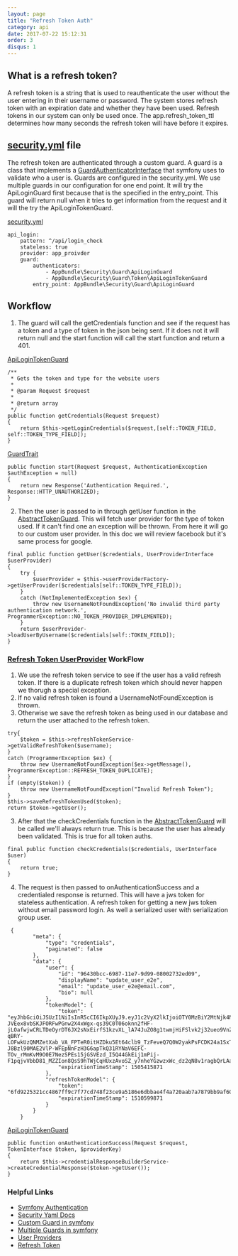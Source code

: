 ```yaml
---
layout: page
title: "Refresh Token Auth"
category: api
date: 2017-07-22 15:12:31
order: 3
disqus: 1
---
```



## What is a refresh token?

A refresh token is a string that is used to reauthenticate the user without the user entering in their username or password.  The system stores refresh token with an expiration date and whether they have been used.  Refresh tokens in our system can only be used once.  The app.refresh_token_ttl determines how many seconds the refresh token will have before it expires.  

## [security.yml](https://github.com/phptuts/starterkitforsymfony/blob/master/app/config/security.yml) file

The refresh token are authenticated through a custom guard. A guard is a class that implements a [GuardAuthenticatorInterface](http://api.symfony.com/master/Symfony/Component/Security/Guard/GuardAuthenticatorInterface.html) that symfony uses to validate who a user is.   Guards are configured in the security.yml.  We use multiple guards in our configuration for one end point. It will try the ApiLoginGuard first because that is the specified in the entry_point.  This guard will return null when it tries to get information from the request and it will the try the ApiLoginTokenGuard.
 
 [security.yml](https://github.com/phptuts/starterkitforsymfony/blob/master/app/config/security.yml)
 ```
 api_login:
     pattern: ^/api/login_check
     stateless: true
     provider: app_proivder
     guard:
         authenticators:
             - AppBundle\Security\Guard\ApiLoginGuard
             - AppBundle\Security\Guard\Token\ApiLoginTokenGuard
         entry_point: AppBundle\Security\Guard\ApiLoginGuard
 
 ```
 
 ## Workflow
 
 1) The guard will call the getCredentials function and see if the request has a token and a type of token in the json being sent.  If it does not it will return null and the start function will call the start function and return a 401.
 
 [ApiLoginTokenGuard](https://github.com/phptuts/starterkitforsymfony/blob/master/src/AppBundle/Security/Guard/Token/ApiLoginTokenGuard.php#L47)
 ```
 /**
  * Gets the token and type for the website users
  *
  * @param Request $request
  *
  * @return array
  */
 public function getCredentials(Request $request)
 {
     return $this->getLoginCredentials($request,[self::TOKEN_FIELD, self::TOKEN_TYPE_FIELD]);
 }
 ```
 [GuardTrait](https://github.com/phptuts/starterkitforsymfony/blob/master/src/AppBundle/Security/Guard/GuardTrait.php#L38)
 ```
 public function start(Request $request, AuthenticationException $authException = null)
 {
     return new Response('Authentication Required.', Response::HTTP_UNAUTHORIZED);
 }
 ```
 
 2) Then the user is passed to in through getUser function in the [AbstractTokenGuard](https://github.com/phptuts/starterkitforsymfony/blob/master/src/AppBundle/Security/Guard/Token/AbstractTokenGuard.php#L77).  This will fetch user provider for the type of token used.  If it can't find one an exception will be thrown.  From here it will go to our custom user provider.  In this doc we will review facebook but it's same process for google.
 
 
 ```
 final public function getUser($credentials, UserProviderInterface $userProvider)
 {
     try {
         $userProvider = $this->userProviderFactory->getUserProvider($credentials[self::TOKEN_TYPE_FIELD]);
     }
     catch (NotImplementedException $ex) {
         throw new UsernameNotFoundException('No invalid third party authentication network.', ProgrammerException::NO_TOKEN_PROVIDER_IMPLEMENTED);
     }
     return $userProvider->loadUserByUsername($credentials[self::TOKEN_FIELD]);
 }
 ```
### [Refresh Token UserProvider](https://github.com/phptuts/starterkitforsymfony/blob/master/src/AppBundle/Security/Provider/RefreshTokenProvider.php) WorkFlow
1. We use the refresh token service to see if the user has a valid refresh token.  If there is a duplicate refresh token which should never happen we thorugh a special exception.  
2. If no valid refresh token is found a UsernameNotFoundException is thrown.
3. Otherwise we save the refresh token as being used in our database and return the user attached to the refresh token.

```
try{
    $token = $this->refreshTokenService->getValidRefreshToken($username);
}
catch (ProgrammerException $ex) {
    throw new UsernameNotFoundException($ex->getMessage(), ProgrammerException::REFRESH_TOKEN_DUPLICATE);
}
if (empty($token)) {
    throw new UsernameNotFoundException("Invalid Refresh Token");
}
$this->saveRefreshTokenUsed($token);
return $token->getUser();
```

3) After that the checkCredentials function in the [AbstractTokenGuard](https://github.com/phptuts/starterkitforsymfony/blob/master/src/AppBundle/Security/Guard/Token/AbstractTokenGuard.php#L98)  will be called we'll always return true.  This is because the user has already been validated. This is true for all token auths.

```
final public function checkCredentials($credentials, UserInterface $user)
{
    return true;
}
```


4) The request is then passed to onAuthenticationSuccess and a credentialed response is returned.  This will have a jws token for stateless authentication.  A refresh token for getting a new jws token without email password login.  As well a serialized user with serialization group user.  


```
 {
        "meta": {
            "type": "credentials",
            "paginated": false
        },
        "data": {
            "user": {
                "id": "96430bcc-6987-11e7-9d99-08002732ed09",
                "displayName": "update_user_e2e",
                "email": "update_user_e2e@email.com",
                "bio": null
            },
            "tokenModel": {
                "token": "eyJhbGciOiJSUzI1NiIsInR5cCI6IkpXUyJ9.eyJ1c2VyX2lkIjoiOTY0MzBiY2MtNjk4Ny0xMWU3LTlkOTktMDgwMDI3MzJlZDA5IiwiZXhwIjoxNTA1NDE1ODcxLCJpYXQiOjE1MDAyMzE4NzF9.vKuQmpOFPneh38vFnT7BJPqT89gaIq8MEcL4SrDUHvQ8Jpq0z-JVEex8vbSKJFORFwPGnw2X4xWgx-qs39C0T06oknn2fHF-jLOafwjwCRLTDeOyrDT6JX2sNxEirfS1kzvXL_lA74JuZO8g1twmjHiFSlvk2j32ueo9VnZZdisHvYHnl2zy8mgme3A8izKQsgw2UHBsSPy6x4fe80dWnf60Wp5NPZkBRtAPitE4SLktnJEVo93aSzUPVQiDfKPdA4J0zE7UfsmkDIqMflOIZI_CSCuKGJ77q8WWcziH47P_Qv4hF93s19hI9PAb1mMv75LrVc82JrftHyRC_wk_LF1J6al7lcKNWv9paw0VLJVHz-qBRY-LOFwkUzQNMZetXab_VA_FPTeR0itHZDku5Et64clb9_TzFeveQ7Q0W2yakPsFCDK24a1SxTqzVXMKSAiecQK6oFsSTSsDEekKlkrpXshHN3LlQ_OnDAyp-J8Bzl90MAE2VlP-WFEpNnFzH3G6apTkQ31RYNaV6EFC-TOv_rMmKvM9O0E7NezSPEs15jGSVEzd_I5Q44GkEij1mPij-F1pqjvVbbD81_MZZIon8QsS9hTWjCqHUxzAvoSZ_y7nheYGzwzxWc_dz2qN8v1ragbQrLAaUST12TLIAVE22Q_JPhHmI0wQi0u95Kk",
                "expirationTimeStamp": 1505415871
            },
            "refreshTokenModel": {
                "token": "6fd9225321cc4867ff9c7f77cd748f23ce9a5186e6dbbae4f4a720aab7a7879bb9af60669e1fca45bf0d9a3033ff6f9a07a06c50996fa8406dcff2ecd2ba0955f994aa24d3b667dcf28e24f4d23fda666cf8d7a155ddef701796",
                "expirationTimeStamp": 1510599871
            }
        }
    }

```

[ApiLoginTokenGuard](https://github.com/phptuts/starterkitforsymfony/blob/master/src/AppBundle/Security/Guard/Token/ApiLoginTokenGuard.php#L60)

```
public function onAuthenticationSuccess(Request $request, TokenInterface $token, $providerKey)
{
    return $this->credentialResponseBuilderService->createCredentialResponse($token->getUser());
}
```
### Helpful Links
- [Symfony Authentication](https://symfony.com/doc/current/components/security/authentication.html)
- [Security Yaml Docs](https://symfony.com/doc/current/security.html)
- [Custom Guard in symfony](https://symfony.com/doc/current/security/guard_authentication.html)
- [Multiple Guards in symfony](https://symfony.com/doc/current/security/multiple_guard_authenticators.html)
- [User Providers](https://symfony.com/doc/current/security/multiple_user_providers.html)
- [Refresh Token](https://auth0.com/learn/refresh-tokens/)

